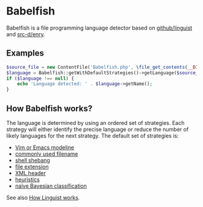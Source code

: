 # Babelfish

Babelfish is a file programming language detector based on [github/linguist](https://github.com/github/linguist) and
[src-d/enry](https://github.com/src-d/enry).

## Examples

```php
$source_file = new ContentFile('Babelfish.php', \file_get_contents(__DIR__ . '/src/Babelfish/Babelfish.php'));
$language = Babelfish::getWithDefaultStrategies()->getLanguage($source_file);
if ($language !== null) {
    echo 'Language detected: ' . $language->getName();
}
```

## How Babelfish works?

The language is determined by using an ordered set of strategies. Each strategy will either identify the precise
language or reduce the number of likely languages for the next strategy. The default set of strategies is:
 * [Vim or Emacs modeline](src/Babelfish/Strategy/Modeline.php)
 * [commonly used filename](src/Babelfish/Strategy/Filename.php)
 * [shell shebang](src/Babelfish/Strategy/Shebang.php)
 * [file extension](src/Babelfish/Strategy/Extension.php)
 * [XML header](src/Babelfish/Strategy/XML.php)
 * [heuristics](src/Babelfish/Strategy/Heuristic.php)
 * [naïve Bayesian classification](src/Babelfish/Strategy/Classifier.php)
 
See also [How Linguist works](https://github.com/github/linguist/#how-linguist-works).